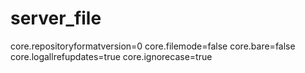 # server_file
core.repositoryformatversion=0
core.filemode=false
core.bare=false
core.logallrefupdates=true
core.ignorecase=true

